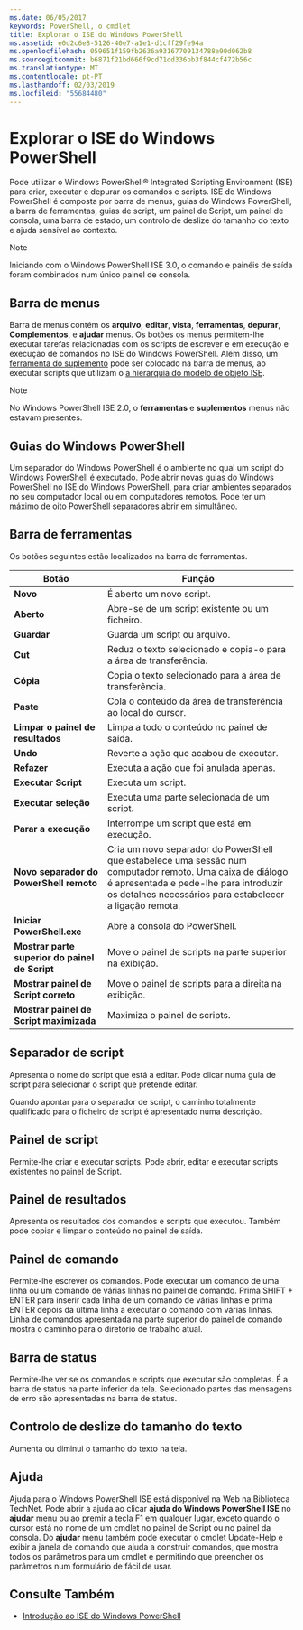 ```yaml
---
ms.date: 06/05/2017
keywords: PowerShell, o cmdlet
title: Explorar o ISE do Windows PowerShell
ms.assetid: e0d2c6e8-5126-40e7-a1e1-d1cff29fe94a
ms.openlocfilehash: 059651f159fb2636a93167709134788e90d062b8
ms.sourcegitcommit: b6871f21bd666f9cd71dd336bb3f844cf472b56c
ms.translationtype: MT
ms.contentlocale: pt-PT
ms.lasthandoff: 02/03/2019
ms.locfileid: "55684480"
---
```

# <a name="exploring-the-windows-powershell-ise"></a>Explorar o ISE do Windows PowerShell

Pode utilizar o Windows PowerShell® Integrated Scripting Environment (ISE) para criar, executar e depurar os comandos e scripts. ISE do Windows PowerShell é composta por barra de menus, guias do Windows PowerShell, a barra de ferramentas, guias de script, um painel de Script, um painel de consola, uma barra de estado, um controlo de deslize do tamanho do texto e ajuda sensível ao contexto.

> [!NOTE]
> Iniciando com o Windows PowerShell ISE 3.0, o comando e painéis de saída foram combinados num único painel de consola.

## <a name="menu-bar"></a>Barra de menus

Barra de menus contém os **arquivo**, **editar**, **vista**, **ferramentas**, **depurar**,  **Complementos**, e **ajudar** menus. Os botões os menus permitem-lhe executar tarefas relacionadas com os scripts de escrever e em execução e execução de comandos no ISE do Windows PowerShell. Além disso, um [ferramenta do suplemento](../../core-powershell/ise/The-ISEAddOnTool-Object.md) pode ser colocado na barra de menus, ao executar scripts que utilizam o [a hierarquia do modelo de objeto ISE](../../core-powershell/ise/The-ISE-Object-Model-Hierarchy.md).

> [!NOTE]
> No Windows PowerShell ISE 2.0, o **ferramentas** e **suplementos** menus não estavam presentes.

## <a name="windows-powershell-tabs"></a>Guias do Windows PowerShell

Um separador do Windows PowerShell é o ambiente no qual um script do Windows PowerShell é executado. Pode abrir novas guias do Windows PowerShell no ISE do Windows PowerShell, para criar ambientes separados no seu computador local ou em computadores remotos. Pode ter um máximo de oito PowerShell separadores abrir em simultâneo.

## <a name="toolbar"></a>Barra de ferramentas

Os botões seguintes estão localizados na barra de ferramentas.

|Botão|Função|
|----------|------------|
|**Novo**|É aberto um novo script.|
|**Aberto**|Abre-se de um script existente ou um ficheiro.|
|**Guardar**|Guarda um script ou arquivo.|
|**Cut**|Reduz o texto selecionado e copia-o para a área de transferência.|
|**Cópia**|Copia o texto selecionado para a área de transferência.|
|**Paste**|Cola o conteúdo da área de transferência ao local do cursor.|
|**Limpar o painel de resultados**|Limpa a todo o conteúdo no painel de saída.|
|**Undo**|Reverte a ação que acabou de executar.|
|**Refazer**|Executa a ação que foi anulada apenas.|
|**Executar Script**|Executa um script.|
|**Executar seleção**|Executa uma parte selecionada de um script.|
|**Parar a execução**|Interrompe um script que está em execução.|
|**Novo separador do PowerShell remoto**|Cria um novo separador do PowerShell que estabelece uma sessão num computador remoto. Uma caixa de diálogo é apresentada e pede-lhe para introduzir os detalhes necessários para estabelecer a ligação remota.|
|**Iniciar PowerShell.exe**|Abre a consola do PowerShell.|
|**Mostrar parte superior do painel de Script**|Move o painel de scripts na parte superior na exibição.|
|**Mostrar painel de Script correto**|Move o painel de scripts para a direita na exibição.|
|**Mostrar painel de Script maximizada**|Maximiza o painel de scripts.|

## <a name="script-tab"></a>Separador de script

Apresenta o nome do script que está a editar. Pode clicar numa guia de script para selecionar o script que pretende editar.

Quando apontar para o separador de script, o caminho totalmente qualificado para o ficheiro de script é apresentado numa descrição.

## <a name="script-pane"></a>Painel de script

Permite-lhe criar e executar scripts. Pode abrir, editar e executar scripts existentes no painel de Script.

## <a name="output-pane"></a>Painel de resultados

Apresenta os resultados dos comandos e scripts que executou. Também pode copiar e limpar o conteúdo no painel de saída.

## <a name="command-pane"></a>Painel de comando

Permite-lhe escrever os comandos. Pode executar um comando de uma linha ou um comando de várias linhas no painel de comando. Prima SHIFT + ENTER para inserir cada linha de um comando de várias linhas e prima ENTER depois da última linha a executar o comando com várias linhas. Linha de comandos apresentada na parte superior do painel de comando mostra o caminho para o diretório de trabalho atual.

## <a name="status-bar"></a>Barra de status

Permite-lhe ver se os comandos e scripts que executar são completas. É a barra de status na parte inferior da tela. Selecionado partes das mensagens de erro são apresentadas na barra de status.

## <a name="text-size-slider"></a>Controlo de deslize do tamanho do texto

Aumenta ou diminui o tamanho do texto na tela.

## <a name="help"></a>Ajuda

Ajuda para o Windows PowerShell ISE está disponível na Web na Biblioteca TechNet. Pode abrir a ajuda ao clicar **ajuda do Windows PowerShell ISE** no **ajudar** menu ou ao premir a tecla F1 em qualquer lugar, exceto quando o cursor está no nome de um cmdlet no painel de Script ou no painel da consola. Do **ajudar** menu também pode executar o cmdlet Update-Help e exibir a janela de comando que ajuda a construir comandos, que mostra todos os parâmetros para um cmdlet e permitindo que preencher os parâmetros num formulário de fácil de usar.

## <a name="see-also"></a>Consulte Também

- [Introdução ao ISE do Windows PowerShell](../../core-powershell/ise/Introducing-the-Windows-PowerShell-ISE.md)